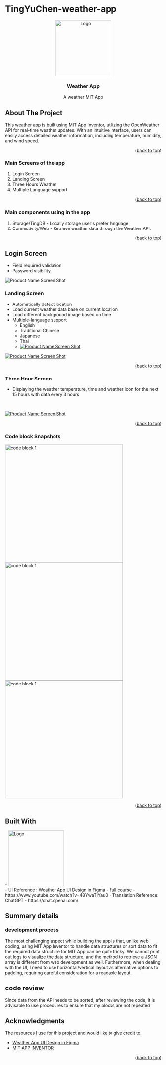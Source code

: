 # TingYuChen-weather-app
<!--
*** README.md Reference: https://github.com/othneildrew/Best-README-Template/tree/master
-->

<!-- PROJECT LOGO -->
<div align="center">
   <a href="https://github.com/othneildrew/Best-README-Template">
    <img src="assets/mit-logo.png" alt="Logo" width="180">
  </a>
  <h3 align="center">Weather App</h3>
  <p align="center">
    A weather MIT App
  </p>
</div>

<!-- ABOUT THE PROJECT -->

## About The Project
This weather app is built using MIT App Inventor, utilizing the OpenWeather API for real-time weather updates. With an intuitive interface, users can easily access detailed weather information, including temperature, humidity, and wind speed. 

<p align="right">(<a href="#readme-top">back to top</a>)</p>

### Main Screens of the app
  <ol>
    <li>
     Login Screen
    </li>
    <li>
     Landing Screen
    </li>
    <li>
      Three Hours Weather
    </li>
    <li>Multiple Language support</li>
  </ol>
<p align="right">(<a href="#readme-top">back to top</a>)</p>


### Main components using in the app
  <ol>
    <li>
     Storage/TingDB - Locally storage user's prefer language
    </li>
    <li>
      Connectivity/Web - Retrieve weather data through the Weather API.
    </li>
  </ol>
<p align="right">(<a href="#readme-top">back to top</a>)</p>

## Login Screen

- Field required validation
- Password visibility 

![Product Name Screen Shot][login-screen-screenshot]

### Landing Screen

- Automatically detect location
- Load current weather data base on current location
- Load different background image based on time
- Multiple-language support 
  - English
  - Traditional Chinese
  - Japanese
  - Thai
  - [![Product Name Screen Shot][landing-screen-screenshot]](https://github.com/nic-dgl104-winter-2024/TingYuChen-weather-app/blob/main/assets/landing-screen-screenshot.jpg)

[![Product Name Screen Shot][mutiple-lanaguage-screen-screenshot]](https://github.com/nic-dgl104-winter-2024/TingYuChen-weather-app/blob/main/assets/mutiple-lanaguage-screen-screenshot.jpg)

<p align="right">(<a href="#readme-top">back to top</a>)</p>

### Three Hour Screen
- Displaying the weather temperature, time and weather icon for the next 15 hours with data every 3 hours
<br/>

[![Product Name Screen Shot][three-hour-screen-screenshot]](https://github.com/nic-dgl104-winter-2024/TingYuChen-weather-app/blob/main/assets/three-hour-screen-screenshot.jpg)

<p align="right">(<a href="#readme-top">back to top</a>)</p>

### Code block Snapshots

<div align="left">
  <img src="assets/code-block-1.png" alt="code block 1" width="380">
  <img src="assets/code-block-2.png" alt="code block 1" width="380">
  <img src="assets/code-block-3.png" alt="code block 1" width="380">
</div>
<p align="right">(<a href="#readme-top">back to top</a>)</p>

## Built With

<div align="left">
   - <img src="assets/mit-logo.png" alt="Logo" width="180">
</div>
- UI Reference :
  Weather App UI Design in Figma - Full course - https://www.youtube.com/watch?v=48YwaTiYau0
- Translation Reference:
  ChatGPT -  https://chat.openai.com/


## Summary details
### development process
The most challenging aspect while building the app is that, unlike web coding, using MIT App Inventor to handle data structures or sort data to fit the required data structure for MIT App can be quite tricky. We cannot print out logs to visualize the data structure, and the method to retrieve a JSON array is different from web development as well. Furthermore, when dealing with the UI, I need to use horizontal/vertical layout as alternative options to padding, requiring careful consideration for a readable layout.

## code review
Since data from the API needs to be sorted, after reviewing the code, it is advisable to use procedures to ensure that my blocks are not repeated

<!-- ACKNOWLEDGMENTS -->

## Acknowledgments

The resources I use for this project and would like to give credit to.

- [Weather App UI Design in Figma](https://www.youtube.com/watch?v=48YwaTiYau0)
- [MIT APP INVENTOR](https://appinventor.mit.edu/)

<p align="right">(<a href="#readme-top">back to top</a>)</p>

<!-- MARKDOWN LINKS & IMAGES -->

[login-screen-screenshot]: assets/login-screen.jpg
[landing-screen-screenshot]: assets/landing-screen.jpg
[mutiple-lanaguage-screen-screenshot]: assets/mutiple-lanaguage-screen.jpg
[three-hour-screen-screenshot]: assets/three-hour-weather-screen.jpg


